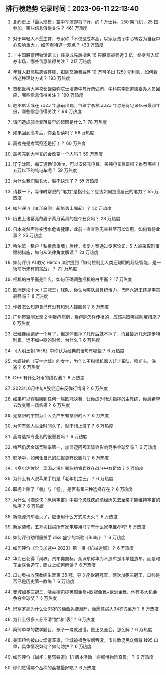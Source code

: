 
## 排行榜趋势 记录时间：2023-06-11 22:13:40
  
  1. 北约史上「最大规模」空中军演即将举行，约 1 万士兵、250 架飞机，25 国参加，哪些信息值得关注？ 461 万热度
    
  2. 对于年轻人不愿生育，专家称「不仅是成本高，以家庭孩子中心转变为自我中心影响重大」，如何看待这一观点？ 433 万热度
    
  3. 「中国股票博物馆馆长」任良成先后操纵 16 只股票被罚近 3 亿，终身禁入证券市场，哪些信息值得关注？ 217 万热度
    
  4. 年轻人赶高铁跨省存钱，扣除交通费后存 10 万可多出 1250 元利息，如何看待这种理财方式？ 193 万热度
    
  5. 首都医科大学校长饶毅称院士增选中有行贿受贿，中科院学部道德委办人员回应，哪些信息值得关注？ 190 万热度
    
  6. 厄尔尼诺或在 2023 年底前出现，气象学家称 2023 年恐成有记录以来最热年份，哪些信息值得关注？ 94 万热度
    
  7. 请问造成骑兵衰落最早的起因是什么？ 78 万热度
    
  8. 如果回到高考后，你会复读吗？ 66 万热度
    
  9. 高考完是考驾照还是打工？ 60 万热度
    
  10. 高考完到大学真的会改变一个人吗？ 59 万热度
    
  11. 辽宁沈阳，每天通勤160km，可以安装充电桩，买纯电车靠谱吗？推荐哪些十五万以下的纯电车呢？ 59 万热度
    
  12. 为什么我们越长大，越不快乐了？ 59 万热度
    
  13. 请教一下，写作时常说的“笔力”是指什么？应该如何提高自己的笔力？ 55 万热度
    
  14. 如何评价《变形金刚：超能勇士崛起》？ 32 万热度
    
  15. 历史上诸葛亮的妻子黄月英真的是个丑女吗？ 28 万热度
    
  16. 日本突然声称核污水危害健康，此前一直宣称无害甚至可以饮用，如何看待此事？ 25 万热度
    
  17. 哈尔滨一租户「私拆承重墙」后续，修复方案通过专家论证，5 人被采取刑事强制措施，如何从法律角度解读？ 23 万热度
    
  18. 如何评价 AI 教父 Hinton 演讲提到「如何控制比人类还聪明的超级智能，是一场前所未有的挑战」？ 22 万热度
    
  19. 相机的白平衡是什么，如何正确调整相机的白平衡？ 17 万热度
    
  20. 欧洲足坛十大「三冠王」球队，你认为哪队最具统治力，巴萨六冠王还是宇宙最强吗？ 8 万热度
    
  21. 作者怎么知道自己有没有和别人撞脑洞？ 8 万热度
    
  22. 广州市监测发现 2 例猴痘病例，猴痘是怎样传播的，应该采取哪些防疫措施？ 6 万热度
    
  23. 已经连续跑步一个月了，但是体重掉了几斤后就不掉了，而且最近几天跑步特别累，远不如中期的时候，为什么？ 6 万热度
    
  24. 《大明王朝 1566》中你认为经典的语句有哪些？ 6 万热度
    
  25. 宫崎骏的《天空之城》的女主，为什么不指挥机器人赶走军队、穆斯卡、海盗？ 6 万热度
    
  26. C++ 有什么好用的线程池？ 6 万热度
    
  27. 2023年6月中旬A股会迎来反弹行情吗？ 6 万热度
    
  28. 如果可以穿越回到任何一届欧冠决赛，让你成为场边指挥的主教练，你最希望去改变哪一场结果？ 6 万热度
    
  29. 无意识的宇宙为什么会产生有意识的人？ 6 万热度
    
  30. 为何有些人失业时间久了，就不想上班了？ 6 万热度
    
  31. 高考选择专业真的很重要吗？ 6 万热度
    
  32. 梅西仍居金球奖赔率第一，加盟迈阿密国际会影响竞争金球奖吗？ 6 万热度
    
  33. 职场中，如何让自己的汇报更有说服力？ 6 万热度
    
  34. 《塞尔达传说：王国之泪》哪些组合武器在战斗中有奇效？ 6 万热度
    
  35. 为什么有人说苹果手机是「老年机之王」？ 6 万热度
    
  36. 职场上除了「躺」与「卷」，是否有第三种选择存在？ 6 万热度
    
  37. 为什么《蜘蛛侠：纵横宇宙》中每个蜘蛛侠必须经历失去至亲才能维持宇宙的秩序？ 6 万热度
    
  38. 新能源汽车着火了，应该用什么方式来灭火？ 6 万热度
    
  39. 新家装修，五万块钱买所有家电够用吗？有什么家电推荐吗? 6 万热度
    
  40. 如何评价幼稚园杀手 diss 盛宇的新歌《Bully》？ 6 万热度
    
  41. 如何评价《全员加速中 2023》第一期《机械迷城》？ 6 万热度
    
  42. 华为已获得「问界」汽车类商标，余承东称华为不造车是不单独造车，而是和车企联合造车，商业上如何解读？ 6 万热度
    
  43. 瓜迪奥拉收获教练生涯第 35 冠，夺 3 座欧冠冠军，两次加冕三冠王，瓜帅是否已是历史第一教练？ 6 万热度
    
  44. 曼城加冕三冠王，哈兰德包揽英超金靴+欧冠金靴+欧洲金靴，他有多大机会争夺金球奖？ 6 万热度
    
  45. 巴塞罗那为什么让33岁的梅西免费离开，而愿意买入34岁的莱万？ 6 万热度
    
  46. 为什么很多人分不清“堂”和“表”？ 6 万热度
    
  47. 简简单单的数学题目，孩子一考就出错，更正又全会。怎么解？ 6 万热度
    
  48. 美国纽约被山火烟雾笼罩，全城被橙色浓烟吞没，市长敦促民众佩戴 N95 口罩，具体情况如何？如何防护？ 6 万热度
    
  49. 如何评价《崩坏：星穹铁道》1.1 版本活动「冬城博物珍奇簿」？ 6 万热度
    
  50. 你们觉得哪个品种的荔枝最好吃？ 6 万热度
    
